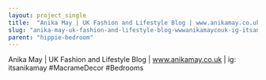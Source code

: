```yaml
---
layout: project_single
title:  "Anika May | UK Fashion and Lifestyle Blog | www.anikamay.co.uk | ig: itsanikamay #MacrameDecor #Bedrooms"
slug: "anika-may-uk-fashion-and-lifestyle-blog-wwwanikamaycouk-ig-itsanikamay-macramedecor-bedrooms"
parent: "hippie-bedroom"
---
```

Anika May | UK Fashion and Lifestyle Blog | www.anikamay.co.uk | ig: itsanikamay #MacrameDecor #Bedrooms